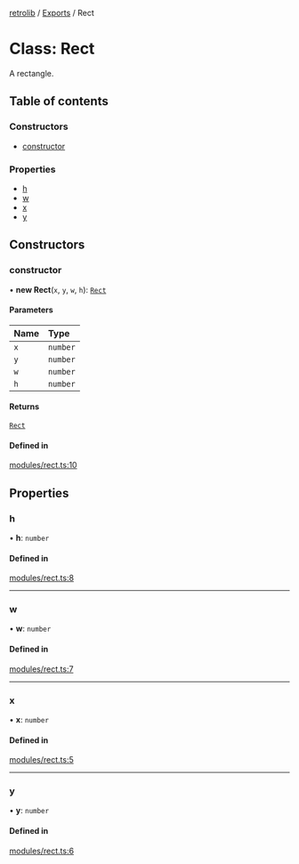[retrolib](../README.md) / [Exports](../modules.md) / Rect

# Class: Rect

A rectangle.

## Table of contents

### Constructors

- [constructor](Rect.md#constructor)

### Properties

- [h](Rect.md#h)
- [w](Rect.md#w)
- [x](Rect.md#x)
- [y](Rect.md#y)

## Constructors

### constructor

• **new Rect**(`x`, `y`, `w`, `h`): [`Rect`](Rect.md)

#### Parameters

| Name | Type |
| :------ | :------ |
| `x` | `number` |
| `y` | `number` |
| `w` | `number` |
| `h` | `number` |

#### Returns

[`Rect`](Rect.md)

#### Defined in

[modules/rect.ts:10](https://github.com/philbgarner/retrolib/blob/63effeb/src/modules/rect.ts#L10)

## Properties

### h

• **h**: `number`

#### Defined in

[modules/rect.ts:8](https://github.com/philbgarner/retrolib/blob/63effeb/src/modules/rect.ts#L8)

___

### w

• **w**: `number`

#### Defined in

[modules/rect.ts:7](https://github.com/philbgarner/retrolib/blob/63effeb/src/modules/rect.ts#L7)

___

### x

• **x**: `number`

#### Defined in

[modules/rect.ts:5](https://github.com/philbgarner/retrolib/blob/63effeb/src/modules/rect.ts#L5)

___

### y

• **y**: `number`

#### Defined in

[modules/rect.ts:6](https://github.com/philbgarner/retrolib/blob/63effeb/src/modules/rect.ts#L6)
